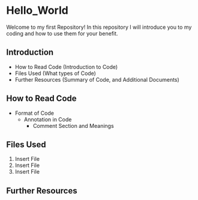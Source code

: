 # Hello_World
Welcome to my first Repository! In this repository I will introduce you to my coding and how to use them for your benefit.

## Introduction
- How to Read Code (Introduction to Code)
- Files Used (What types of Code)
- Further Resources (Summary of Code, and Additional Documents)

## How to Read Code
- Format of Code
  - Annotation in Code
    - Comment Section and Meanings 
              
## Files Used
1. Insert File
2. Insert File
3. Insert File

## Further Resources
